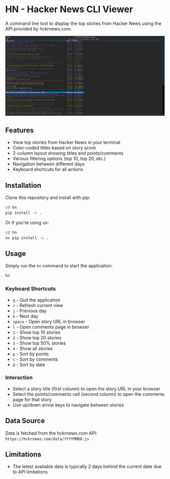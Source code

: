 # HN - Hacker News CLI Viewer

A command line tool to display the top stories from Hacker News using the API provided by hckrnews.com.

![Hacker News CLI Screenshot](screenshot.png)

## Features

- View top stories from Hacker News in your terminal
- Color-coded titles based on story score
- 2-column layout showing titles and points/comments
- Various filtering options (top 10, top 20, etc.)
- Navigation between different days
- Keyboard shortcuts for all actions

## Installation

Clone this repository and install with pip:

```bash
cd hn
pip install -e .
```

Or if you're using uv:

```bash
cd hn
uv pip install -e .
```

## Usage

Simply run the `hn` command to start the application:

```bash
hn
```

### Keyboard Shortcuts

- `q` - Quit the application
- `r` - Refresh current view
- `j` - Previous day
- `k` - Next day
- `space` - Open story URL in browser
- `l` - Open comments page in browser
- `1` - Show top 10 stories
- `2` - Show top 20 stories
- `3` - Show top 50% stories
- `4` - Show all stories
- `p` - Sort by points
- `c` - Sort by comments
- `d` - Sort by date

### Interaction

- Select a story title (first column) to open the story URL in your browser
- Select the points/comments cell (second column) to open the comments page for that story
- Use up/down arrow keys to navigate between stories

## Data Source

Data is fetched from the hckrnews.com API:
`https://hckrnews.com/data/YYYYMMDD.js`

## Limitations

- The latest available data is typically 2 days behind the current date due to API limitations